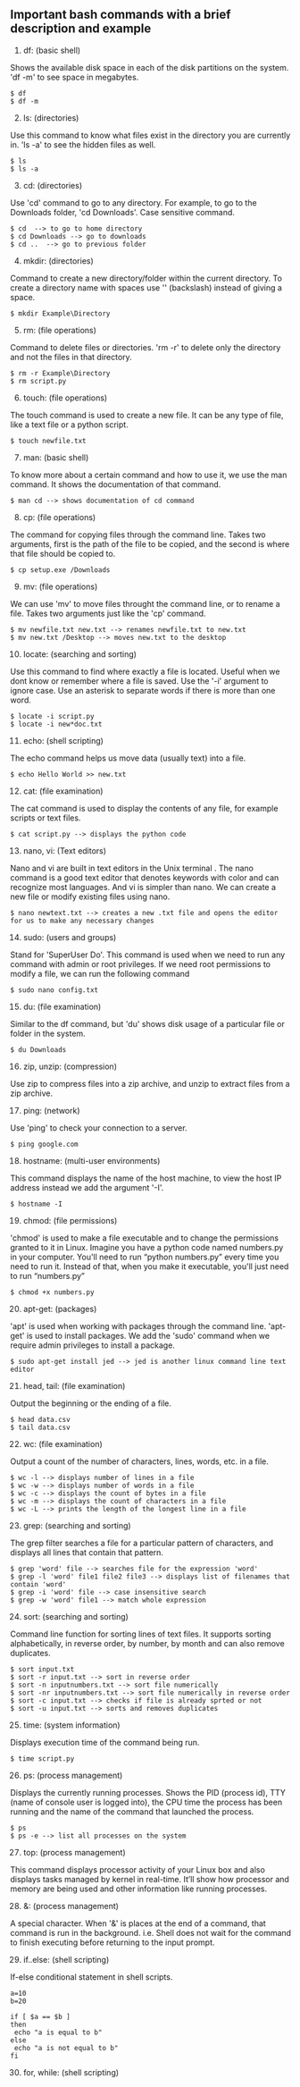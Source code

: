 ## **Important bash commands with a brief description and example**

1. df: (basic shell)

  Shows the available disk space in each of the disk partitions on the system. 'df -m' to see space in megabytes.
  ```shell
  $ df
  $ df -m
  ```
2. ls: (directories)

  Use this command to know what files exist in the directory you are currently in. 'ls -a' to see the hidden files as well.
  
  ```shell
  $ ls
  $ ls -a
  ```
3. cd: (directories)

  Use 'cd' command to go to any directory. For example, to go to the Downloads folder, 'cd Downloads'. Case sensitive command. 
  
  ```shell
  $ cd  --> to go to home directory
  $ cd Downloads --> go to downloads
  $ cd ..  --> go to previous folder
  ```
4. mkdir: (directories)

  Command to create a new directory/folder within the current directory. To create a directory name with spaces use '\' (backslash) instead of giving a space.
  
  ```shell
  $ mkdir Example\Directory
  ```
5. rm: (file operations)

  Command to delete files or directories. 'rm -r' to delete only the directory and not the files in that directory.
  
  ```shell
  $ rm -r Example\Directory
  $ rm script.py
  ```
6. touch: (file operations)

  The touch command is used to create a new file. It can be any type of file, like a text file or a python script.
  
  ```shell
  $ touch newfile.txt
  ```
7. man: (basic shell)

  To know more about a certain command and how to use it, we use the man command. It shows the documentation of that command. 
  
  ```shell
  $ man cd --> shows documentation of cd command
  ```
8. cp: (file operations)

  The command for copying files through the command line. Takes two arguments, first is the path of the file to be copied, and the second is where that file should be copied to.
  
  ```shell
  $ cp setup.exe /Downloads
  ```
9. mv: (file operations)

  We can use 'mv' to move files throught the command line, or to rename a file. Takes two arguments just like the 'cp' command.
 
 ```shell
 $ mv newfile.txt new.txt --> renames newfile.txt to new.txt
 $ mv new.txt /Desktop --> moves new.txt to the desktop
 ```
10. locate: (searching and sorting)

  Use this command to find where exactly a file is located. Useful when we dont know or remember where a file is saved. Use the '-i' argument to ignore case. Use an asterisk to separate words if there is more than one word.
  
  ```shell
  $ locate -i script.py
  $ locate -i new*doc.txt
  ```
11. echo: (shell scripting)
 
  The echo command helps us move data (usually text) into a file. 
  
  ```shell
  $ echo Hello World >> new.txt 
  ```
12. cat: (file examination)
 
  The cat command is used to display the contents of any file, for example scripts or text files.
  
  ```shell:
  $ cat script.py --> displays the python code
  ```
13. nano, vi: (Text editors)
 
  Nano and vi are built in text editors in the Unix terminal . The nano command is a good text editor that denotes keywords with color and can recognize most languages. And vi is simpler than nano. We can create a new file or modify existing files using nano.
  
  ```shell
  $ nano newtext.txt --> creates a new .txt file and opens the editor for us to make any necessary changes
  ```
14. sudo: (users and groups)
 
  Stand for 'SuperUser Do'. This command is used when we need to run any command with admin or root privileges. If we need root permissions to modify a file, we can run the following command
  
  ```shell
  $ sudo nano config.txt
  ```
15. du: (file examination)
 
  Similar to the df command, but 'du' shows disk usage of a particular file or folder in the system.
  
  ```shell
  $ du Downloads
  ```
16. zip, unzip: (compression)
 
  Use zip to compress files into a zip archive, and unzip to extract files from a zip archive.
 
17. ping: (network)
 
  Use 'ping' to check your connection to a server.
  
  ```shell:
  $ ping google.com
  ```
18. hostname: (multi-user environments)
 
  This command displays the name of the host machine, to view the host IP address instead we add the argument '-I'.
  
  ```shell:
  $ hostname -I
  ```
19. chmod: (file permissions)
 
  'chmod' is used to make a file executable and to change the permissions granted to it in Linux. Imagine you have a python code named numbers.py in your computer. You'll need to run “python numbers.py” every time you need to run it. Instead of that, when you make it executable, you'll just need to run “numbers.py” 
  
  ```shell
  $ chmod +x numbers.py
  ```
20. apt-get: (packages)
 
  'apt' is used when working with packages through the command line. 'apt-get' is used to install packages. We add the 'sudo' command when we require admin privileges to install a package.
  
  ```shell
  $ sudo apt-get install jed --> jed is another linux command line text editor
  ```
21. head, tail: (file examination)
 
  Output the beginning or the ending of a file.
  
  ```shell
  $ head data.csv
  $ tail data.csv
  ```
22. wc: (file examination)
 
  Output a count of the number of characters, lines, words, etc. in a file.
  
  ```shell
  $ wc -l --> displays number of lines in a file
  $ wc -w --> displays number of words in a file
  $ wc -c --> displays the count of bytes in a file
  $ wc -m --> displays the count of characters in a file
  $ wc -L --> prints the length of the longest line in a file
  ```
23. grep: (searching and sorting)
 
  The grep filter searches a file for a particular pattern of characters, and displays all lines that contain that pattern.
  
  ```shell
  $ grep 'word' file --> searches file for the expression 'word'
  $ grep -l 'word' file1 file2 file3 --> displays list of filenames that contain 'word'
  $ grep -i 'word' file --> case insensitive search
  $ grep -w 'word' file1 --> match whole expression
  ```
24. sort: (searching and sorting)
 
  Command line function for sorting lines of text files. It supports sorting alphabetically, in reverse order, by number, by month and can also remove duplicates.
  
  ```shell
  $ sort input.txt
  $ sort -r input.txt --> sort in reverse order
  $ sort -n inputnumbers.txt --> sort file numerically
  $ sort -nr inputnumbers.txt --> sort file numerically in reverse order
  $ sort -c input.txt --> checks if file is already sprted or not
  $ sort -u input.txt --> sorts and removes duplicates
  ```
25. time: (system information)
 
  Displays execution time of the command being run.
  
  ```shell
  $ time script.py
  ```
26. ps: (process management)
  
  Displays the currently running processes. Shows the PID (process id), TTY (name of console user is logged into), the CPU time the process has been running and the name of the command that launched the process.
  
  ```shell
  $ ps
  $ ps -e --> list all processes on the system
  ```
27. top: (process management) 

  This command displays processor activity of your Linux box and also displays tasks managed by kernel in real-time. It’ll show how processor and memory are being used and other information like running processes.
  
28. &: (process management)
  
  A special character. When '&' is places at the end of a command, that command is run in the background. i.e. Shell does not wait for the command to finish executing before returning to the input prompt.

29. if..else: (shell scripting) 

  If-else conditional statement in shell scripts.
  
  ```shell
  a=10
  b=20

  if [ $a == $b ]
  then
   echo "a is equal to b"
  else
   echo "a is not equal to b"
  fi
  ```
30. for, while: (shell scripting)
